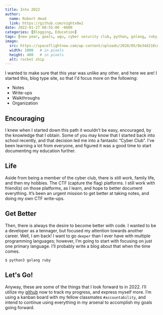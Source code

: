 ```yaml
---
title: Into 2022
author:
  name: Robert Head
  link: https://github.com/n1ghtx0w1
date: 2022-01-27 08:55:00 -0600
categories: [Blogging, Education]
tags: [new year, goals, wgu, cyber security club, python, golang, ruby, ctf, md, motivation]
image:
  src: https://spaceflightnow.com/wp-content/uploads/2020/05/0e34d218cdf1b1b09883c239672848cb-2.jpg
  width: 1000   # in pixels
  height: 400   # in pixels
  alt: rocket ship
---
```


I wanted to make sure that this year was unlike any other, and here we are!  I started this, blog type site, so that I'd focus more on the following:

- Notes
- Write-ups
- Walkthroughs
- Organization

## Encouraging

I knew when I started down this path it wouldn’t be easy, encouraged, by the knowledge that I obtain.  Some of you may know that I started back into school recently, and that decision led me into a fantastic “Cyber Club”.  I’ve been learning a lot from everyone, and figured it was a good time to start documenting my education further.

## Life

Aside from being a member of the cyber club, there is still work, family life, and then my hobbies.  The CTF (capture the flag) platforms.  I still work with friend(s) on those platforms, as I learn, and hope to better document everything.  It’s been an urgent mission to get better at taking notes, and doing my own CTF write-ups.

## Get Better

Then, there is always the desire to become better with code.  I wanted to be a developer as a tennager, but focused my attention towards another career.  Well, I am back! I want to go `deeper` than I ever have with multiple programming languages; however, I’m going to start with focusing on just one primary language.  I’ll probably write a blog about that when the time comes.

```console
$ python3 golang ruby 
```

## Let's Go!

Anyway, these are some of the things that I look forward to in 2022.  I’ll utilize my [github](https://github.com/n1ghtx0w1) now to track my progress, and express myself more.  I’m using a kanban board with my fellow classmates `#accountability`, and intend to continue using everything in my arsenal to accomplish my goals going forward. 

